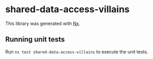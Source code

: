 # shared-data-access-villains

This library was generated with [Nx](https://nx.dev).

## Running unit tests

Run `nx test shared-data-access-villains` to execute the unit tests.
